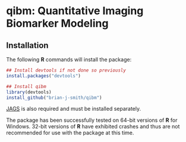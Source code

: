 # qibm: Quantitative Imaging Biomarker Modeling

## Installation

The following **R** commands will install the package:

```R
## Install devtools if not done so previously
install.packages("devtools")

## Install qibm
library(devtools)
install_github("brian-j-smith/qibm")
```

[JAGS](http://mcmc-jags.sourceforge.net/) is also required and must be installed separately.

The package has been successfully tested on 64-bit versions of **R** for Windows.  32-bit versions of **R** have exhibited crashes and thus are not recommended for use with the package at this time.

